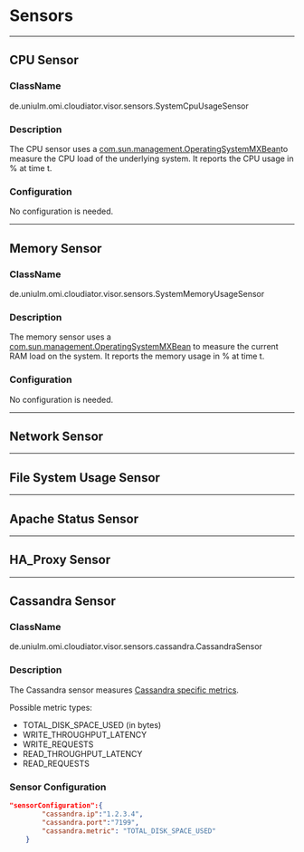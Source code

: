 ﻿# Sensors
***
## CPU Sensor
### ClassName
de.uniulm.omi.cloudiator.visor.sensors.SystemCpuUsageSensor
### Description
The CPU sensor uses a [com.sun.management.OperatingSystemMXBean](https://docs.oracle.com/javase/8/docs/jre/api/management/extension/com/sun/management/OperatingSystemMXBean.html)to measure the CPU load of the underlying system. It reports the CPU usage in % at time t.
### Configuration
No configuration is needed.
***
## Memory Sensor
### ClassName
de.uniulm.omi.cloudiator.visor.sensors.SystemMemoryUsageSensor
### Description
The memory sensor uses a [com.sun.management.OperatingSystemMXBean](https://docs.oracle.com/javase/8/docs/jre/api/management/extension/com/sun/management/OperatingSystemMXBean.html) to measure the current RAM load on the system. It reports the memory usage in % at time t.
### Configuration
No configuration is needed.
***
## Network Sensor
***
## File System Usage Sensor
***
## Apache Status Sensor
***
## HA_Proxy Sensor
***
## Cassandra Sensor
### ClassName
de.uniulm.omi.cloudiator.visor.sensors.cassandra.CassandraSensor
### Description
The Cassandra sensor measures [Cassandra specific metrics](https://wiki.apache.org/cassandra/Metrics). 

Possible metric types: 
- TOTAL_DISK_SPACE_USED (in bytes)
- WRITE_THROUGHPUT_LATENCY 
- WRITE_REQUESTS
- READ_THROUGHPUT_LATENCY 
- READ_REQUESTS

### Sensor Configuration
```json
"sensorConfiguration":{
        "cassandra.ip":"1.2.3.4",
        "cassandra.port":"7199",
      	"cassandra.metric": "TOTAL_DISK_SPACE_USED"
    }
```
